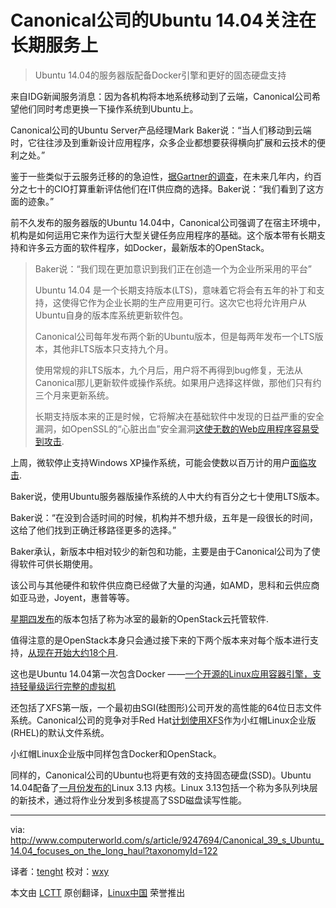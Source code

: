Canonical公司的Ubuntu 14.04关注在长期服务上
================================================================================
>  Ubuntu 14.04的服务器版配备Docker引擎和更好的固态硬盘支持

来自IDG新闻服务消息：因为各机构将本地系统移动到了云端，Canonical公司希望他们同时考虑更换一下操作系统到Ubuntu上。

Canonical公司的Ubuntu Server产品经理Mark Baker说：“当人们移动到云端时，它往往涉及到重新设计应用程序，众多企业都想要获得横向扩展和云技术的便利之处。”

鉴于一些类似于云服务迁移的的急迫性，[据Gartner的调查][1]，在未来几年内，约百分之七十的CIO打算重新评估他们在IT供应商的选择。Baker说：“我们看到了这方面的迹象。”

前不久发布的服务器版的Ubuntu 14.04中，Canonical公司强调了在宿主环境中，机构是如何运用它来作为运行大型关键任务应用程序的基础。这个版本带有长期支持和许多云方面的软件程序，如Docker，最新版本的OpenStack。

> Baker说：“我们现在更加意识到我们正在创造一个为企业所采用的平台”
> 
> Ubuntu 14.04 是一个长期支持版本(LTS)，意味着它将会有五年的补丁和支持，这使得它作为企业长期的生产应用更可行。这次它也将允许用户从Ubuntu自身的版本库系统更新软件包。
> 
> Canonical公司每年发布两个新的Ubuntu版本，但是每两年发布一个LTS版本，其他非LTS版本只支持九个月。
>
>使用常规的非LTS版本，九个月后，用户将不再得到bug修复，无法从Canonical那儿更新软件或操作系统。如果用户选择这样做，那他们只有约三个月来更新系统。 
>
>长期支持版本来的正是时候，它将解决在基础软件中发现的日益严重的安全漏洞，如OpenSSL的“心脏出血”安全漏洞[这使无数的Web应用程序容易受到攻击][2].

上周，微软停止支持Windows XP操作系统，可能会使数以百万计的用户[面临攻击][3].

Baker说，使用Ubuntu服务器版操作系统的人中大约有百分之七十使用LTS版本。

Baker说：“在没到合适时间的时候，机构并不想升级，五年是一段很长的时间，这给了他们找到正确迁移路径更多的选择。”

Baker承认，新版本中相对较少的新包和功能，主要是由于Canonical公司为了使得软件可供长期使用。

该公司与其他硬件和软件供应商已经做了大量的沟通，如AMD，思科和云供应商如亚马逊，Joyent，惠普等等。

[星期四发布][4]的版本包括了称为冰室的最新的OpenStack云托管软件.

值得注意的是OpenStack本身只会通过接下来的下两个版本来对每个版本进行支持，[从现在开始大约18个月][5].

这也是Ubuntu 14.04第一次包含Docker ——[一个开源的Linux应用容器引擎，支持轻量级运行完整的虚拟机][6]

还包括了XFS第一版，一个最初由SGI(硅图形)公司开发的高性能的64位日志文件系统。Canonical公司的竞争对手Red Hat[计划使用XFS][7]作为小红帽Linux企业版(RHEL)的默认文件系统。

小红帽Linux企业版中同样包含Docker和OpenStack。

同样的，Canonical公司的Ubuntu也将更有效的支持固态硬盘(SSD)。Ubuntu 14.04配备了[一月份发布的][8]Linux 3.13 内核。Linux 3.13包括一个称为多队列块层的新技术，通过将作业分发到多核提高了SSD磁盘读写性能。

--------------------------------------------------------------------------------

via: http://www.computerworld.com/s/article/9247694/Canonical_39_s_Ubuntu_14.04_focuses_on_the_long_haul?taxonomyId=122

译者：[tenght](https://github.com/tenght) 校对：[wxy](https://github.com/wxy)

本文由 [LCTT](https://github.com/LCTT/TranslateProject) 原创翻译，[Linux中国](http://linux.cn/) 荣誉推出

[1]:http://www.gartner.com/newsroom/id/2685515
[2]:http://www.computerworld.com/s/article/9247671/Server_makers_rush_their_Heartbleed_patches
[3]:http://www.computerworld.com/s/article/9247525/Microsoft_Patch_Tuesday_bids_adieu_to_Windows_XP
[4]:https://wiki.openstack.org/wiki/Icehouse_Release_Schedule
[5]:https://wiki.openstack.org/wiki/Releases
[6]:http://www.infoworld.com/d/virtualization/docker-challenges-virtualization-market-containers-235897
[7]:http://www.infoworld.com/t/linux/red-hat-enterprise-linux-7-beta-now-available-232520
[8]:http://kernelnewbies.org/Linux_3.13
[9]:http://www.phoronix.com/scan.php?page=news_item&px=MTUwNDc